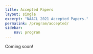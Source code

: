 ```yaml
---
title: Accepted Papers
layout: single
excerpt: "NAACL 2021 Accepted Papers."
permalink: /program/accepted/
sidebar: 
    nav: program
---
```


Coming soon!
